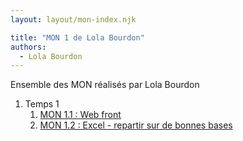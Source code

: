 ```yaml
---
layout: layout/mon-index.njk

title: "MON 1 de Lola Bourdon"
authors:
  - Lola Bourdon
---
```


Ensemble des MON réalisés par Lola Bourdon

1. Temps 1
    1. [MON 1.1 : Web front](./temps-1.1)
    2. [MON 1.2 : Excel - repartir sur de bonnes bases](./temps-1.2)